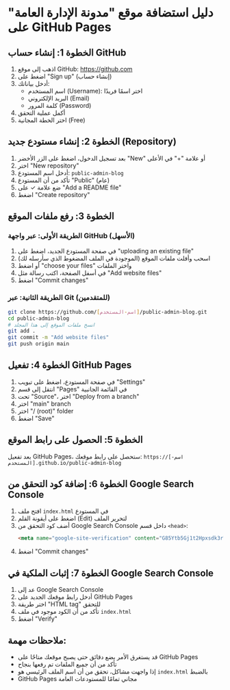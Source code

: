 # دليل استضافة موقع "مدونة الإدارة العامة" على GitHub Pages

## الخطوة 1: إنشاء حساب GitHub

1. اذهب إلى موقع GitHub: https://github.com
2. اضغط على "Sign up" (إنشاء حساب)
3. أدخل بياناتك:
   - اسم المستخدم (Username): اختر اسمًا فريدًا
   - البريد الإلكتروني (Email)
   - كلمة المرور (Password)
4. أكمل عملية التحقق
5. اختر الخطة المجانية (Free)

## الخطوة 2: إنشاء مستودع جديد (Repository)

1. بعد تسجيل الدخول، اضغط على الزر الأخضر "New" أو علامة "+" في الأعلى
2. اختر "New repository"
3. أدخل اسم المستودع: `public-admin-blog`
4. تأكد من أن المستودع "Public" (عام)
5. ضع علامة ✓ على "Add a README file"
6. اضغط "Create repository"

## الخطوة 3: رفع ملفات الموقع

### الطريقة الأولى: عبر واجهة GitHub (الأسهل)

1. في صفحة المستودع الجديد، اضغط على "uploading an existing file"
2. اسحب وأفلت ملفات الموقع (الموجودة في الملف المضغوط الذي سأرسله لك)
3. أو اضغط "choose your files" واختر الملفات
4. في أسفل الصفحة، اكتب رسالة مثل "Add website files"
5. اضغط "Commit changes"

### الطريقة الثانية: عبر Git (للمتقدمين)

```bash
git clone https://github.com/[اسم-المستخدم]/public-admin-blog.git
cd public-admin-blog
# انسخ ملفات الموقع إلى هذا المجلد
git add .
git commit -m "Add website files"
git push origin main
```

## الخطوة 4: تفعيل GitHub Pages

1. في صفحة المستودع، اضغط على تبويب "Settings"
2. انتقل إلى قسم "Pages" في القائمة الجانبية
3. تحت "Source"، اختر "Deploy from a branch"
4. اختر "main" branch
5. اختر "/ (root)" folder
6. اضغط "Save"

## الخطوة 5: الحصول على رابط الموقع

بعد تفعيل GitHub Pages، ستحصل على رابط موقعك:
`https://[اسم-المستخدم].github.io/public-admin-blog`

## الخطوة 6: إضافة كود التحقق من Google Search Console

1. افتح ملف `index.html` في المستودع
2. اضغط على أيقونة القلم (Edit) لتحرير الملف
3. أضف كود التحقق من Google Search Console داخل قسم `<head>`:
   ```html
   <meta name="google-site-verification" content="G85Ytb5Gj1t2Hpxsdk3rT_phtPklQec2PeSfbdUgf6o" />
   ```
4. اضغط "Commit changes"

## الخطوة 7: إثبات الملكية في Google Search Console

1. عد إلى Google Search Console
2. أدخل رابط موقعك الجديد على GitHub Pages
3. اختر طريقة "HTML tag" للتحقق
4. تأكد من أن الكود موجود في ملف `index.html`
5. اضغط "Verify"

## ملاحظات مهمة:

- قد يستغرق الأمر بضع دقائق حتى يصبح موقعك متاحًا على GitHub Pages
- تأكد من أن جميع الملفات تم رفعها بنجاح
- إذا واجهت مشاكل، تحقق من أن اسم الملف الرئيسي هو `index.html` بالضبط
- GitHub Pages مجاني تمامًا للمستودعات العامة

